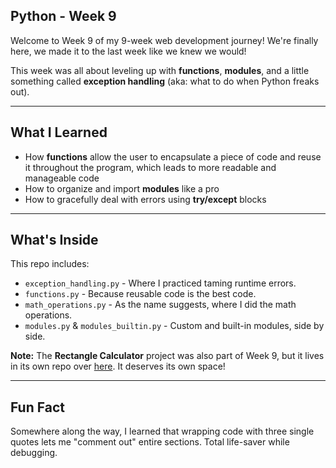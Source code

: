 ## Python - Week 9

Welcome to Week 9 of my 9-week web development journey! We're finally here, we made it to the last week like we knew we would!

This week was all about leveling up with **functions**, **modules**, and a little something called **exception handling** (aka: what to do when Python freaks out).

---

## What I Learned

- How **functions** allow the user to encapsulate a piece of code and reuse it throughout the program, which leads to more readable and manageable code
- How to organize and import **modules** like a pro
- How to gracefully deal with errors using **try/except** blocks

---

## What's Inside

This repo includes:

- `exception_handling.py` - Where I practiced taming runtime errors.
- `functions.py` - Because reusable code is the best code.
- `math_operations.py` - As the name suggests, where I did the math operations.
- `modules.py` & `modules_builtin.py` - Custom and built-in modules, side by side.

**Note:** The **Rectangle Calculator** project was also part of Week 9, but it lives in its own repo over [here](https://github.com/tumellovo/rectangle-calculator). It deserves its own space!

---

## Fun Fact

Somewhere along the way, I learned that wrapping code with three single quotes lets me "comment out" entire sections. Total life-saver while debugging.
